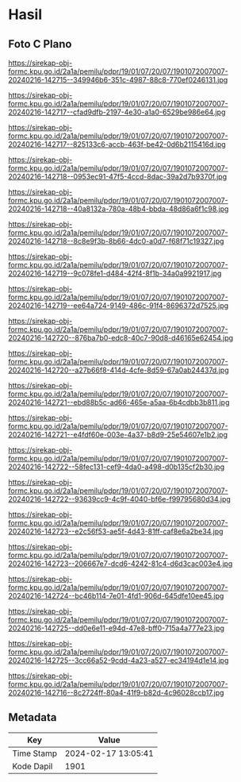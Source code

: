 # Hasil

## Foto C Plano

https://sirekap-obj-formc.kpu.go.id/2a1a/pemilu/pdpr/19/01/07/20/07/1901072007007-20240216-142715--349946b6-351c-4987-88c8-770ef0246131.jpg

https://sirekap-obj-formc.kpu.go.id/2a1a/pemilu/pdpr/19/01/07/20/07/1901072007007-20240216-142717--cfad9dfb-2197-4e30-a1a0-6529be986e64.jpg

https://sirekap-obj-formc.kpu.go.id/2a1a/pemilu/pdpr/19/01/07/20/07/1901072007007-20240216-142717--825133c6-accb-463f-be42-0d6b2115416d.jpg

https://sirekap-obj-formc.kpu.go.id/2a1a/pemilu/pdpr/19/01/07/20/07/1901072007007-20240216-142718--0953ec91-47f5-4ccd-8dac-39a2d7b9370f.jpg

https://sirekap-obj-formc.kpu.go.id/2a1a/pemilu/pdpr/19/01/07/20/07/1901072007007-20240216-142718--40a8132a-780a-48b4-bbda-48d86a6f1c98.jpg

https://sirekap-obj-formc.kpu.go.id/2a1a/pemilu/pdpr/19/01/07/20/07/1901072007007-20240216-142718--8c8e9f3b-8b66-4dc0-a0d7-f68f71c19327.jpg

https://sirekap-obj-formc.kpu.go.id/2a1a/pemilu/pdpr/19/01/07/20/07/1901072007007-20240216-142719--9c078fe1-d484-42f4-8f1b-34a0a9921917.jpg

https://sirekap-obj-formc.kpu.go.id/2a1a/pemilu/pdpr/19/01/07/20/07/1901072007007-20240216-142719--ee64a724-9149-486c-91f4-8696372d7525.jpg

https://sirekap-obj-formc.kpu.go.id/2a1a/pemilu/pdpr/19/01/07/20/07/1901072007007-20240216-142720--876ba7b0-edc8-40c7-90d8-d46165e62454.jpg

https://sirekap-obj-formc.kpu.go.id/2a1a/pemilu/pdpr/19/01/07/20/07/1901072007007-20240216-142720--a27b66f8-414d-4cfe-8d59-67a0ab24437d.jpg

https://sirekap-obj-formc.kpu.go.id/2a1a/pemilu/pdpr/19/01/07/20/07/1901072007007-20240216-142721--ebd88b5c-ad66-465e-a5aa-6b4cdbb3b811.jpg

https://sirekap-obj-formc.kpu.go.id/2a1a/pemilu/pdpr/19/01/07/20/07/1901072007007-20240216-142721--e4fdf60e-003e-4a37-b8d9-25e54607e1b2.jpg

https://sirekap-obj-formc.kpu.go.id/2a1a/pemilu/pdpr/19/01/07/20/07/1901072007007-20240216-142722--58fec131-cef9-4da0-a498-d0b135cf2b30.jpg

https://sirekap-obj-formc.kpu.go.id/2a1a/pemilu/pdpr/19/01/07/20/07/1901072007007-20240216-142722--93639cc9-4c9f-4040-bf6e-f99795680d34.jpg

https://sirekap-obj-formc.kpu.go.id/2a1a/pemilu/pdpr/19/01/07/20/07/1901072007007-20240216-142723--e2c56f53-ae5f-4d43-81ff-caf8e6a2be34.jpg

https://sirekap-obj-formc.kpu.go.id/2a1a/pemilu/pdpr/19/01/07/20/07/1901072007007-20240216-142723--206667e7-dcd6-4242-81c4-d6d3cac003e4.jpg

https://sirekap-obj-formc.kpu.go.id/2a1a/pemilu/pdpr/19/01/07/20/07/1901072007007-20240216-142724--bc46b114-7e01-4fd1-906d-645dfe10ee45.jpg

https://sirekap-obj-formc.kpu.go.id/2a1a/pemilu/pdpr/19/01/07/20/07/1901072007007-20240216-142725--dd0e6e11-e94d-47e8-bff0-715a4a777e23.jpg

https://sirekap-obj-formc.kpu.go.id/2a1a/pemilu/pdpr/19/01/07/20/07/1901072007007-20240216-142725--3cc66a52-9cdd-4a23-a527-ec34194d1e14.jpg

https://sirekap-obj-formc.kpu.go.id/2a1a/pemilu/pdpr/19/01/07/20/07/1901072007007-20240216-142716--8c2724ff-80a4-41f9-b82d-4c96028ccb17.jpg


## Metadata

| Key        | Value               |
| ---------- | ------------------- |
| Time Stamp | 2024-02-17 13:05:41 |
| Kode Dapil | 1901                |



